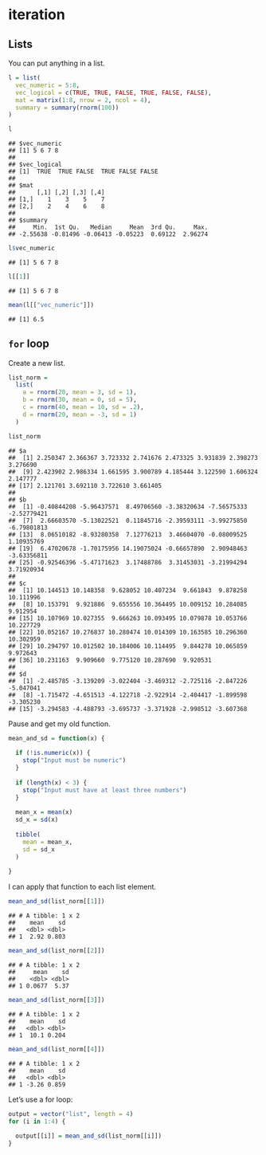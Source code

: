 iteration
================

## Lists

You can put anything in a list.

``` r
l = list(
  vec_numeric = 5:8,
  vec_logical = c(TRUE, TRUE, FALSE, TRUE, FALSE, FALSE),
  mat = matrix(1:8, nrow = 2, ncol = 4),
  summary = summary(rnorm(100))
)
```

``` r
l
```

    ## $vec_numeric
    ## [1] 5 6 7 8
    ## 
    ## $vec_logical
    ## [1]  TRUE  TRUE FALSE  TRUE FALSE FALSE
    ## 
    ## $mat
    ##      [,1] [,2] [,3] [,4]
    ## [1,]    1    3    5    7
    ## [2,]    2    4    6    8
    ## 
    ## $summary
    ##     Min.  1st Qu.   Median     Mean  3rd Qu.     Max. 
    ## -2.55638 -0.81496 -0.06413 -0.05223  0.69122  2.96274

``` r
l$vec_numeric
```

    ## [1] 5 6 7 8

``` r
l[[1]]
```

    ## [1] 5 6 7 8

``` r
mean(l[["vec_numeric"]])
```

    ## [1] 6.5

## `for` loop

Create a new list.

``` r
list_norm = 
  list(
    a = rnorm(20, mean = 3, sd = 1),
    b = rnorm(30, mean = 0, sd = 5),
    c = rnorm(40, mean = 10, sd = .2),
    d = rnorm(20, mean = -3, sd = 1)
  )
```

``` r
list_norm
```

    ## $a
    ##  [1] 2.250347 2.366367 3.723332 2.741676 2.473325 3.931839 2.398273 3.276690
    ##  [9] 2.423902 2.986334 1.661595 3.900789 4.185444 3.122590 1.606324 2.147777
    ## [17] 2.121701 3.692110 3.722610 3.661405
    ## 
    ## $b
    ##  [1] -0.40844208 -5.96437571  8.49706560 -3.38320634 -7.56575333 -2.52779421
    ##  [7]  2.66603570 -5.13022521  0.11845716 -2.39593111 -3.99275850 -6.79801813
    ## [13]  8.06510182 -8.93280358  7.12776213  3.46604070 -0.08009525  1.10935769
    ## [19]  6.47020678 -1.70175956 14.19075024 -0.66657890  2.90948463 -3.63356811
    ## [25] -0.92546396 -5.47171623  3.17488786  3.31453031 -3.21994294  3.71920934
    ## 
    ## $c
    ##  [1] 10.144513 10.148358  9.628052 10.407234  9.661843  9.878258 10.111996
    ##  [8] 10.153791  9.921886  9.655556 10.364495 10.009152 10.284085  9.912954
    ## [15] 10.107969 10.027355  9.666263 10.093495 10.079878 10.053766 10.227729
    ## [22] 10.052167 10.276837 10.280474 10.014309 10.163585 10.296360 10.302959
    ## [29] 10.294797 10.012502 10.184006 10.114495  9.844278 10.065859  9.972643
    ## [36] 10.231163  9.909660  9.775120 10.287690  9.920531
    ## 
    ## $d
    ##  [1] -2.485785 -3.139209 -3.022404 -3.469312 -2.725116 -2.847226 -5.047041
    ##  [8] -1.715472 -4.651513 -4.122718 -2.922914 -2.404417 -1.899598 -3.305230
    ## [15] -3.294583 -4.488793 -3.695737 -3.371928 -2.998512 -3.607368

Pause and get my old function.

``` r
mean_and_sd = function(x) {
  
  if (!is.numeric(x)) {
    stop("Input must be numeric")
  }
  
  if (length(x) < 3) {
    stop("Input must have at least three numbers")
  }
  
  mean_x = mean(x)
  sd_x = sd(x)
  
  tibble(
    mean = mean_x,
    sd = sd_x
  )
  
}
```

I can apply that function to each list element.

``` r
mean_and_sd(list_norm[[1]])
```

    ## # A tibble: 1 x 2
    ##    mean    sd
    ##   <dbl> <dbl>
    ## 1  2.92 0.803

``` r
mean_and_sd(list_norm[[2]])
```

    ## # A tibble: 1 x 2
    ##     mean    sd
    ##    <dbl> <dbl>
    ## 1 0.0677  5.37

``` r
mean_and_sd(list_norm[[3]])
```

    ## # A tibble: 1 x 2
    ##    mean    sd
    ##   <dbl> <dbl>
    ## 1  10.1 0.204

``` r
mean_and_sd(list_norm[[4]])
```

    ## # A tibble: 1 x 2
    ##    mean    sd
    ##   <dbl> <dbl>
    ## 1 -3.26 0.859

Let’s use a for loop:

``` r
output = vector("list", length = 4)
for (i in 1:4) {
  
  output[[i]] = mean_and_sd(list_norm[[i]])
}
```
